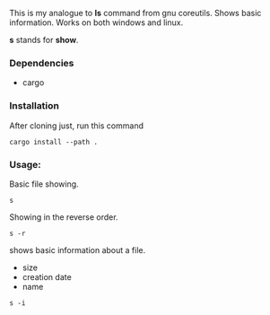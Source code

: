 This is my analogue to **ls** command from gnu coreutils. Shows basic information.
Works on both windows and linux.

**s** stands for **show**.

### Dependencies
+ cargo

### Installation
After cloning just, run this command
```
cargo install --path .
```

### Usage:
Basic file showing.
```
s
```

Showing in the reverse order.
```
s -r 
```

shows basic information about a file.
+ size
+ creation date
+ name
```
s -i
``` 

